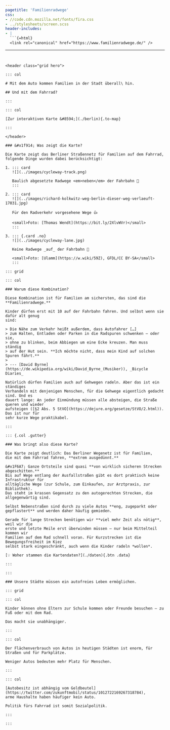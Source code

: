 ```yaml
---
pagetitle: 'Familienradwege'
css:
- //code.cdn.mozilla.net/fonts/fira.css
- ../stylesheets/screen.scss
header-includes:
- |
  ```{=html}
  <link rel="canonical" href="https://www.familienradwege.de/" />
  ```
---
```


<header class="grid hero">

::: col

# Mit dem Auto kommen Familien in der Stadt überall\ hin.

## Und mit dem Fahrrad?

:::

::: col

[Zur interaktiven Karte &#8594;](./berlin){.to-map}

:::

</header>

### &#x1f914; Was zeigt die Karte?

Die Karte zeigt das Berliner Straßennetz für Familien auf dem Fahrrad,
folgende Dinge wurden dabei berücksichtigt:

1. ::: card
   ![](../images/cycleway-track.png)

   Baulich abgesetzte Radwege <em>neben</em> der Fahrbahn 🎉
   :::

2. ::: card
   ![](../images/richard-kolkwitz-weg-berlin-dieser-weg-verlaeuft-17031.jpg)

   Für den Radverkehr vorgesehene Wege 👍

   <small>Foto: [Thomas Wendt](https://bit.ly/2XlvWVr)</small>
   :::

3. ::: {.card .no}
   ![](../images/cycleway-lane.jpg)

   Keine Radwege _auf_ der Fahrbahn 🙈

   <small>Foto: [Ulamm](https://w.wiki/59Z), GFDL/CC BY-SA</small>
   :::

::: grid

::: col

### Warum diese Kombination?

Diese Kombination ist für Familien am sichersten, das sind die **Familienradwege.**

Kinder dürfen erst mit 10 auf der Fahrbahn fahren. Und selbst wenn sie dafür alt genug
sind:

> Die Nähe zum Verkehr heißt außerdem, dass Autofahrer […]
> zum Halten, Entladen oder Parken in die Radspuren schwenken – oder sie,
> ohne zu blinken, beim Abbiegen um eine Ecke kreuzen. Man muss ständig
> auf der Hut sein. **Ich möchte nicht, dass mein Kind auf solchen Spuren fährt.**
>
> --- [David Byrne](https://de.wikipedia.org/wiki/David_Byrne_(Musiker)), _Bicycle Diaries_

Natürlich dürfen Familien auch auf Gehwegen radeln. Aber das ist ein ständiges
Verhandeln mit denjenigen Menschen, für die Gehwege eigentlich gedacht sind. Und es
dauert lange: An jeder Einmündung müssen alle absteigen, die Straße queren und wieder
aufsteigen ([§2 Abs. 5 StVO](https://dejure.org/gesetze/StVO/2.html)). Das ist nur für
sehr kurze Wege praktikabel.

:::

::: {.col .gutter}

### Was bringt also diese Karte?

Die Karte zeigt deutlich: Das Berliner Wegenetz ist für Familien,
die mit dem Fahrrad fahren, **extrem ausgedünnt.**

&#x1F6A7; Ganze Ortsteile sind quasi **von wirklich sicheren Strecken abgeschitten.**
Bis auf Wege entlang der Ausfallstraßen gibt es dort praktisch keine Infrastruktur für
alltägliche Wege (zur Schule, zum Einkaufen, zur Arztpraxis, zur Bibliothek).
Das steht im krassen Gegensatz zu den autogerechten Strecken, die allgegenwärtig sind.

Selbst Nebenstraßen sind durch zu viele Autos **eng, zugeparkt oder gepflastert** und werden daher häufig gemieden.

Gerade für lange Strecken benötigen wir **viel mehr Zeit als nötig**, weil wir die 
erste und letzte Meile erst überwinden müssen – nur beim Mittelteil kommen wir 
Familien auf dem Rad schnell voran. Für Kurzstrecken ist die Bewegungsfreiheit im Kiez 
selbst stark eingeschränkt, auch wenn die Kinder radeln *wollen*.

[💡 Woher stammen die Kartendaten?](./daten){.btn .data}

:::

:::

### Unsere Städte müssen ein autofreies Leben ermöglichen.

::: grid

::: col

Kinder können ohne Eltern zur Schule kommen oder Freunde besuchen — zu Fuß oder mit dem Rad.

Das macht sie unabhängiger.

:::

::: col

Der Flächenverbrauch von Autos in heutigen Städten ist enorm, für Straßen und für Parkplätze.

Weniger Autos bedeuten mehr Platz für Menschen.

:::

::: col

[Autobesitz ist abhängig vom Geldbeutel](https://twitter.com/zukunftmobil/status/1012722169267318784),
arme Haushalte haben häufiger kein Auto.

Politik fürs Fahrrad ist somit Sozialpolitik.

:::

:::
